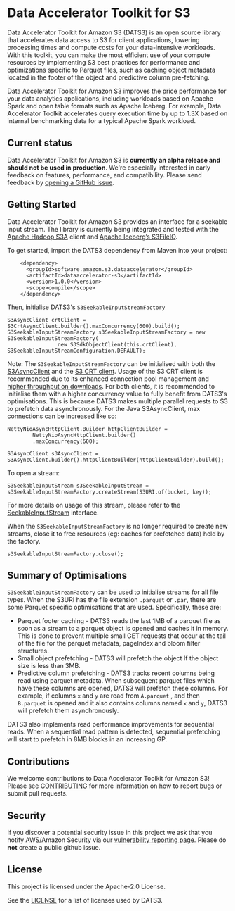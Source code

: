 # Data Accelerator Toolkit for S3

Data Accelerator Toolkit for Amazon S3 (DATS3) is an open source library that accelerates data access to S3 for client applications, lowering processing times and compute costs for your data-intensive workloads. With this toolkit, you can make the most efficient use of your compute resources by implementing S3 best practices for performance and optimizations specific to Parquet files, such as caching object metadata located in the footer of the object and predictive column pre-fetching.

Data Accelerator Toolkit for Amazon S3 improves the price performance for your data analytics applications, including workloads based on Apache Spark and open table formats such as Apache Iceberg. For example, Data Accelerator Toolkit accelerates query execution time by up to 1.3X based on internal benchmarking data for a typical Apache Spark workload.

## Current status

Data Accelerator Toolkit for Amazon S3 is **currently an alpha release and should not be used in production**. We're especially interested in early feedback on features, performance, and compatibility. Please send feedback by [opening a GitHub issue](https://github.com/awslabs/s3-connector-framework/issues/new/choose).

## Getting Started

Data Accelerator Toolkit for Amazon S3 provides an interface for a seekable input stream. The library is currently being integrated and tested with the [Apache Hadoop S3A](https://hadoop.apache.org/docs/current/hadoop-aws/tools/hadoop-aws/index.html#Introducing_the_Hadoop_S3A_client.) client and [Apache Iceberg’s S3FileIO](https://iceberg.apache.org/).

To get started, import the DATS3 dependency from Maven into your project:

```
    <dependency>
      <groupId>software.amazon.s3.dataaccelerator</groupId>
      <artifactId>dataaccelerator-s3</artifactId>
      <version>1.0.0</version>
      <scope>compile</scope>
    </dependency>
```

Then, initialise DATS3's `S3SeekableInputStreamFactory`

```
S3AsyncClient crtClient = S3CrtAsyncClient.builder().maxConcurrency(600).build();
S3SeekableInputStreamFactory s3SeekableInputStreamFactory = new S3SeekableInputStreamFactory(
                new S3SdkObjectClient(this.crtClient), S3SeekableInputStreamConfiguration.DEFAULT);
```

Note: The `S3SeekableInputStreamFactory` can be initialised with both the [S3AsyncClient](https://sdk.amazonaws.com/java/api/latest/software/amazon/awssdk/services/s3/S3AsyncClient.html) and the [S3 CRT client](https://docs.aws.amazon.com/sdk-for-java/latest/developer-guide/crt-based-s3-client.html). Usage of the S3 CRT client is recommended due to its enhanced connection pool management and [higher throughput on downloads](https://aws.amazon.com/blogs/developer/introducing-crt-based-s3-client-and-the-s3-transfer-manager-in-the-aws-sdk-for-java-2-x/). For both clients, it is recommended to initialise them with a higher concurrency value to fully benefit from DATS3's optimisations. This is because DATS3 makes multiple parallel requests to S3 to prefetch data asynchronously. For the Java S3AsyncClient, max connections can be increased like so:

```
NettyNioAsyncHttpClient.Builder httpClientBuilder =
        NettyNioAsyncHttpClient.builder()
        .maxConcurrency(600);

S3AsyncClient s3AsyncClient = S3AsyncClient.builder().httpClientBuilder(httpClientBuilder).build(); 
```

To open a stream: 

```
S3SeekableInputStream s3SeekableInputStream = s3SeekableInputStreamFactory.createStream(S3URI.of(bucket, key));
```

For more details on usage of this stream, please refer to the [SeekableInputStream](https://github.com/awslabs/s3-connector-framework/blob/main/input-stream/src/main/java/software/amazon/s3/dataaccelerator/SeekableInputStream.java) interface.

When the `S3SeekableInputStreamFactory` is no longer required to create new streams, close it to free resources (eg: caches for prefetched data) held by the factory. 

```
s3SeekableInputStreamFactory.close();
```

## Summary of Optimisations

`S3SeekableInputStreamFactory` can be used to initialise streams for all file types. When the S3URI has the file extension `.parquet` or `.par`, there are some Parquet specific optimisations that are used. Specifically, these are:

* Parquet footer caching - DATS3 reads the last 1MB of a parquet file as soon as a stream to a parquet object is opened and caches it in memory. This is done to prevent multiple small GET requests that occur at the tail
  of the file for the parquet metadata, pageIndex and bloom filter structures. 
* Small object prefetching - DATS3 will prefetch the object If the object size is less than 3MB.
* Predictive column prefetching - DATS3 tracks recent columns being read using parquet metadata. When
  subsequent parquet files which have these columns are opened, DATS3 will prefetch these columns. For example, if columns `x` and `y` are read from `A.parquet` , and then `B.parquet` is opened and it also contains columns named `x` and `y`, DATS3 will prefetch them asynchronously. 

DATS3 also implements read performance improvements for sequential reads. When a sequential read pattern is detected, sequential prefetching will start to prefetch in 8MB blocks in an increasing GP. 

## Contributions

We welcome contributions to Data Accelerator Toolkit for Amazon S3! Please see [CONTRIBUTING](CONTRIBUTING.md) for more information on how to report bugs or submit pull requests.

## Security

If you discover a potential security issue in this project we ask that you notify AWS/Amazon Security via our [vulnerability reporting page](http://aws.amazon.com/security/vulnerability-reporting/). Please do **not** create a public github issue.

## License

This project is licensed under the Apache-2.0 License.

See the [LICENSE](LICENSE) for a list of licenses used by DATS3.
